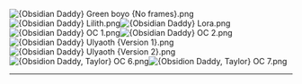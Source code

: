 ![{Obsidian Daddy} Green boyo {No frames}.png](https://raw.githubusercontent.com/Klokinator/FE-Repo/main/Portrait%20Repository/Spriting%20Community%20OC's%20(Grouped%20by%20Artist)/Obsidian%20Daddy/%7BObsidian%20Daddy%7D%20Green%20boyo%20(No%20frames).png "{Obsidian Daddy} Green boyo {No frames}.png")![{Obsidian Daddy} Lilith.png](https://raw.githubusercontent.com/Klokinator/FE-Repo/main/Portrait%20Repository/Spriting%20Community%20OC's%20(Grouped%20by%20Artist)/Obsidian%20Daddy/%7BObsidian%20Daddy%7D%20Lilith.png "{Obsidian Daddy} Lilith.png")![{Obsidian Daddy} Lora.png](https://raw.githubusercontent.com/Klokinator/FE-Repo/main/Portrait%20Repository/Spriting%20Community%20OC's%20(Grouped%20by%20Artist)/Obsidian%20Daddy/%7BObsidian%20Daddy%7D%20Lora.png "{Obsidian Daddy} Lora.png")![{Obsidian Daddy} OC 1.png](https://raw.githubusercontent.com/Klokinator/FE-Repo/main/Portrait%20Repository/Spriting%20Community%20OC's%20(Grouped%20by%20Artist)/Obsidian%20Daddy/%7BObsidian%20Daddy%7D%20OC%201.png "{Obsidian Daddy} OC 1.png")![{Obsidian Daddy} OC 2.png](https://raw.githubusercontent.com/Klokinator/FE-Repo/main/Portrait%20Repository/Spriting%20Community%20OC's%20(Grouped%20by%20Artist)/Obsidian%20Daddy/%7BObsidian%20Daddy%7D%20OC%202.png "{Obsidian Daddy} OC 2.png")![{Obsidian Daddy} Ulyaoth {Version 1}.png](https://raw.githubusercontent.com/Klokinator/FE-Repo/main/Portrait%20Repository/Spriting%20Community%20OC's%20(Grouped%20by%20Artist)/Obsidian%20Daddy/%7BObsidian%20Daddy%7D%20Ulyaoth%20(Version%201).png "{Obsidian Daddy} Ulyaoth {Version 1}.png")![{Obsidian Daddy} Ulyaoth {Version 2}.png](https://raw.githubusercontent.com/Klokinator/FE-Repo/main/Portrait%20Repository/Spriting%20Community%20OC's%20(Grouped%20by%20Artist)/Obsidian%20Daddy/%7BObsidian%20Daddy%7D%20Ulyaoth%20(Version%202).png "{Obsidian Daddy} Ulyaoth {Version 2}.png")![{Obsidion Daddy, Taylor} OC 6.png](https://raw.githubusercontent.com/Klokinator/FE-Repo/main/Portrait%20Repository/Spriting%20Community%20OC's%20(Grouped%20by%20Artist)/Obsidian%20Daddy/%7BObsidion%20Daddy,%20Taylor%7D%20OC%206.png "{Obsidion Daddy, Taylor} OC 6.png")![{Obsidion Daddy, Taylor} OC 7.png](https://raw.githubusercontent.com/Klokinator/FE-Repo/main/Portrait%20Repository/Spriting%20Community%20OC's%20(Grouped%20by%20Artist)/Obsidian%20Daddy/%7BObsidion%20Daddy,%20Taylor%7D%20OC%207.png "{Obsidion Daddy, Taylor} OC 7.png")



----

